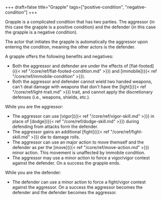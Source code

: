 +++
draft=false
title="Grapple"
tags=["positive-condition", "negative-condition"]
+++

Grapple is a complicated condition that has two parties. The aggressor (in this case the grapple is a positive condition) and the defender (in this case the grapple is a negative condition). 

The actor that initiates the grapple is automatically the aggressor upon entering the condition, meaning the other actors is the defender.

A grapple offers the following benefits and negatives:

* Both the aggressor and defender are under the effects of [flat-footed]({{< ref "/core/ref/flat-footed-condition.md" >}}) and [immobile]({{< ref "/core/ref/immobile-condition" >}}). 
* Both the aggressor and defender cannot wield two handed weapons, can't deal damage with weapons that don't have the [light]({{< ref "/core/ref/light-trait.md" >}}) trait, and cannot apply the discretionary defenses (i.e., weapons, shields, etc.).

While you are the aggressor:

* The aggressor can use [vigor]({{< ref "/core/ref/vigor-skill.md" >}}) in place of [dodge]({{< ref "/core/ref/dodge-skill.md" >}}) during defending from attacks form the defender.
* The aggressor gains an additional [fight]({{< ref "/core/ref/fight-skill.md" >}}) die to damage rolls. 
* The aggressor can use an major action to move themself and the defender as per the [move]({{< ref "/core/ref/move-action.md" >}}) minor action. This movement is unaffected by immobile condition.
* The aggressor may use a minor action to force a vigor/vigor contest against the defender. On a success the grapple ends.

While you are the defender:

* The defender can use a minor action to force a fight/vigor contest against the aggressor. On a success the aggressor becomes the defender and the defender becomes the aggressor.
